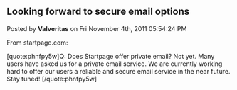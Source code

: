 ## Looking forward to secure email options
Posted by **Valveritas** on Fri November 4th, 2011 05:54:24 PM

From startpage.com:

[quote:phnfpy5w]Q: Does Startpage offer private email?
Not yet. Many users have asked us for a private email service. We are currently working hard to offer our users a reliable and secure email service in the near future. Stay tuned!
[/quote:phnfpy5w]

